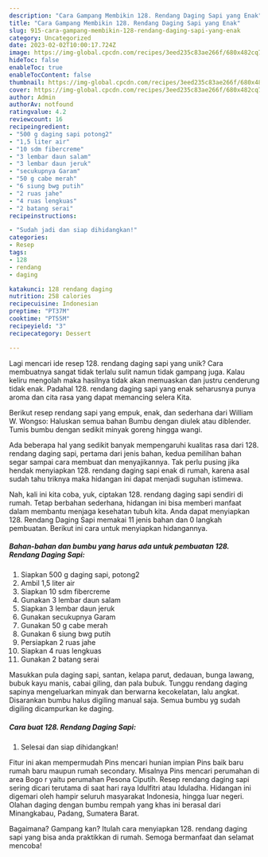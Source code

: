 ```yaml
---
description: "Cara Gampang Membikin 128. Rendang Daging Sapi yang Enak"
title: "Cara Gampang Membikin 128. Rendang Daging Sapi yang Enak"
slug: 915-cara-gampang-membikin-128-rendang-daging-sapi-yang-enak
category: Uncategorized
date: 2023-02-02T10:00:17.724Z
image: https://img-global.cpcdn.com/recipes/3eed235c83ae266f/680x482cq70/128-rendang-daging-sapi-foto-resep-utama.jpg
hideToc: false
enableToc: true
enableTocContent: false
thumbnail: https://img-global.cpcdn.com/recipes/3eed235c83ae266f/680x482cq70/128-rendang-daging-sapi-foto-resep-utama.jpg
cover: https://img-global.cpcdn.com/recipes/3eed235c83ae266f/680x482cq70/128-rendang-daging-sapi-foto-resep-utama.jpg
author: Admin
authorAv: notfound
ratingvalue: 4.2
reviewcount: 16
recipeingredient:
- "500 g daging sapi potong2"
- "1,5 liter air"
- "10 sdm fibercreme"
- "3 lembar daun salam"
- "3 lembar daun jeruk"
- "secukupnya Garam"
- "50 g cabe merah"
- "6 siung bwg putih"
- "2 ruas jahe"
- "4 ruas lengkuas"
- "2 batang serai"
recipeinstructions:

- "Sudah jadi dan siap dihidangkan!"
categories:
- Resep
tags:
- 128
- rendang
- daging

katakunci: 128 rendang daging 
nutrition: 258 calories
recipecuisine: Indonesian
preptime: "PT37M"
cooktime: "PT55M"
recipeyield: "3"
recipecategory: Dessert

---
```





Lagi mencari ide resep 128. rendang daging sapi yang unik? Cara membuatnya sangat tidak terlalu sulit namun tidak gampang juga. Kalau keliru mengolah maka hasilnya tidak akan memuaskan dan justru cenderung tidak enak. Padahal 128. rendang daging sapi yang enak seharusnya punya aroma dan cita rasa yang dapat memancing selera Kita.





Berikut resep rendang sapi yang empuk, enak, dan sederhana dari William W. Wongso: Haluskan semua bahan Bumbu dengan diulek atau diblender. Tumis bumbu dengan sedikit minyak goreng hingga wangi.

Ada beberapa hal yang sedikit banyak mempengaruhi kualitas rasa dari 128. rendang daging sapi, pertama dari jenis bahan, kedua pemilihan bahan segar sampai cara membuat dan menyajikannya. Tak perlu pusing jika hendak menyiapkan 128. rendang daging sapi enak di rumah, karena asal sudah tahu triknya maka hidangan ini dapat menjadi suguhan istimewa.






Nah, kali ini kita coba, yuk, ciptakan 128. rendang daging sapi sendiri di rumah. Tetap berbahan sederhana, hidangan ini bisa memberi manfaat dalam membantu menjaga kesehatan tubuh kita. Anda dapat menyiapkan 128. Rendang Daging Sapi memakai 11 jenis bahan dan 0 langkah pembuatan. Berikut ini cara untuk menyiapkan hidangannya.

<!--inarticleads1-->

##### Bahan-bahan dan bumbu yang harus ada untuk pembuatan 128. Rendang Daging Sapi:

1. Siapkan 500 g daging sapi, potong2
1. Ambil 1,5 liter air
1. Siapkan 10 sdm fibercreme
1. Gunakan 3 lembar daun salam
1. Siapkan 3 lembar daun jeruk
1. Gunakan secukupnya Garam
1. Gunakan 50 g cabe merah
1. Gunakan 6 siung bwg putih
1. Persiapkan 2 ruas jahe
1. Siapkan 4 ruas lengkuas
1. Gunakan 2 batang serai


Masukkan pula daging sapi, santan, kelapa parut, dedauan, bunga lawang, bubuk kayu manis, cabai giling, dan pala bubuk. Tunggu rendang daging sapinya mengeluarkan minyak dan berwarna kecokelatan, lalu angkat. Disarankan bumbu halus digiling manual saja. Semua bumbu yg sudah digiling dicampurkan ke daging. 

<!--inarticleads2-->

##### Cara buat 128. Rendang Daging Sapi:


1. Selesai dan siap dihidangkan!

Fitur ini akan mempermudah Pins mencari hunian impian Pins baik baru rumah baru maupun rumah secondary. Misalnya Pins mencari perumahan di area Bogo r yaitu perumahan Pesona Ciputih. Resep rendang daging sapi sering dicari terutama di saat hari raya Idulfitri atau Iduladha. Hidangan ini digemari oleh hampir seluruh masyarakat Indonesia, hingga luar negeri. Olahan daging dengan bumbu rempah yang khas ini berasal dari Minangkabau, Padang, Sumatera Barat. 

Bagaimana? Gampang kan? Itulah cara menyiapkan 128. rendang daging sapi yang bisa anda praktikkan di rumah. Semoga bermanfaat dan selamat mencoba!
